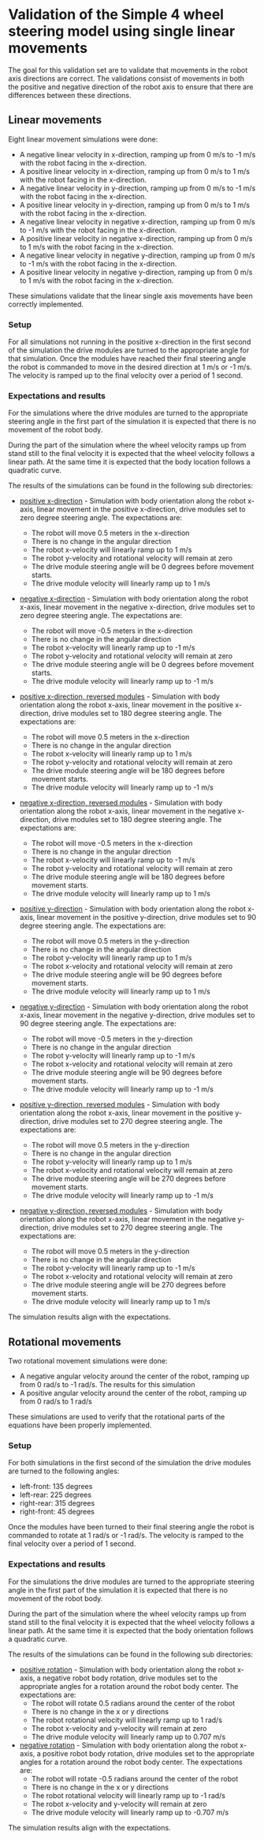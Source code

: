 # Validation of the Simple 4 wheel steering model using single linear movements

The goal for this validation set are to validate that movements in the robot axis directions
are correct. The validations consist of movements in both the positive and negative direction
of the robot axis to ensure that there are differences between these directions.

## Linear movements

Eight linear movement simulations were done:

* A negative linear velocity in x-direction, ramping up from 0 m/s to -1 m/s with the robot
  facing in the x-direction.
* A positive linear velocity in x-direction, ramping up from 0 m/s to 1 m/s with the robot
  facing in the x-direction.
* A negative linear velocity in y-direction, ramping up from 0 m/s to -1 m/s with the robot
  facing in the x-direction.
* A positive linear velocity in y-direction, ramping up from 0 m/s to 1 m/s with the robot
  facing in the x-direction.
* A negative linear velocity in negative x-direction, ramping up from 0 m/s to -1 m/s with the robot
  facing in the x-direction.
* A positive linear velocity in negative x-direction, ramping up from 0 m/s to 1 m/s with the robot
  facing in the x-direction.
* A negative linear velocity in negative y-direction, ramping up from 0 m/s to -1 m/s with the robot
  facing in the x-direction.
* A positive linear velocity in negative y-direction, ramping up from 0 m/s to 1 m/s with the robot
  facing in the x-direction.

These simulations validate that the linear single axis movements have been correctly implemented.

### Setup

For all simulations not running in the positive x-direction in the first second of the simulation the
drive modules are turned to the appropriate angle for that simulation. Once the modules have reached
their final steering angle the robot is commanded to move in the desired direction at 1 m/s or -1 m/s.
The velocity is ramped up to the final velocity over a period of 1 second.

### Expectations and results

For the simulations where the drive modules are turned to the appropriate steering angle in the
first part of the simulation it is expected that there is no movement of the robot body.

During the part of the simulation where the wheel velocity ramps up from stand still to the final
velocity it is expected that the wheel velocity follows a linear path. At the same time it is
expected that the body location follows a quadratic curve.

The results of the simulations can be found in the following sub directories:

* [positive x-direction](body_orientation_0_body_vel_linear_positive_dm_direction_linear_0/sim_results.csv) -
  Simulation with body orientation along the robot x-axis, linear movement in the positive x-direction, drive modules set
  to zero degree steering angle. The expectations are:
  * The robot will move 0.5 meters in the x-direction
  * There is no change in the angular direction
  * The robot x-velocity will linearly ramp up to 1 m/s
  * The robot y-velocity and rotational velocity will remain at zero
  * The drive module steering angle will be 0 degrees before movement starts.
  * The drive module velocity will linearly ramp up to 1 m/s
* [negative x-direction](body_orientation_0_body_vel_linear_negative_dm_direction_linear_0/sim_results.csv) -
  Simulation with body orientation along the robot x-axis, linear movement in the negative x-direction, drive modules set
  to zero degree steering angle. The expectations are:
  * The robot will move -0.5 meters in the x-direction
  * There is no change in the angular direction
  * The robot x-velocity will linearly ramp up to -1 m/s
  * The robot y-velocity and rotational velocity will remain at zero
  * The drive module steering angle will be 0 degrees before movement starts.
  * The drive module velocity will linearly ramp up to -1 m/s

* [positive x-direction, reversed modules](body_orientation_0_body_vel_linear_positive_dm_direction_linear_180/sim_results.csv) -
  Simulation with body orientation along the robot x-axis, linear movement in the positive x-direction, drive modules set
  to 180 degree steering angle. The expectations are:
  * The robot will move 0.5 meters in the x-direction
  * There is no change in the angular direction
  * The robot x-velocity will linearly ramp up to 1 m/s
  * The robot y-velocity and rotational velocity will remain at zero
  * The drive module steering angle will be 180 degrees before movement starts.
  * The drive module velocity will linearly ramp up to -1 m/s
* [negative x-direction, reversed modules](body_orientation_0_body_vel_linear_negative_dm_direction_linear_180/sim_results.csv) -
  Simulation with body orientation along the robot x-axis, linear movement in the negative x-direction, drive modules set
  to 180 degree steering angle. The expectations are:
  * The robot will move -0.5 meters in the x-direction
  * There is no change in the angular direction
  * The robot x-velocity will linearly ramp up to -1 m/s
  * The robot y-velocity and rotational velocity will remain at zero
  * The drive module steering angle will be 180 degrees before movement starts.
  * The drive module velocity will linearly ramp up to 1 m/s

* [positive y-direction](body_orientation_0_body_vel_linear_positive_dm_direction_linear_90/sim_results.csv) -
  Simulation with body orientation along the robot x-axis, linear movement in the positive y-direction, drive modules set
  to 90 degree steering angle. The expectations are:
  * The robot will move 0.5 meters in the y-direction
  * There is no change in the angular direction
  * The robot y-velocity will linearly ramp up to 1 m/s
  * The robot x-velocity and rotational velocity will remain at zero
  * The drive module steering angle will be 90 degrees before movement starts.
  * The drive module velocity will linearly ramp up to 1 m/s
* [negative y-direction](body_orientation_0_body_vel_linear_negative_dm_direction_linear_90/sim_results.csv) -
  Simulation with body orientation along the robot x-axis, linear movement in the negative y-direction, drive modules set
  to 90 degree steering angle. The expectations are:
  * The robot will move -0.5 meters in the y-direction
  * There is no change in the angular direction
  * The robot y-velocity will linearly ramp up to -1 m/s
  * The robot x-velocity and rotational velocity will remain at zero
  * The drive module steering angle will be 90 degrees before movement starts.
  * The drive module velocity will linearly ramp up to -1 m/s

* [positive y-direction, reversed modules](body_orientation_0_body_vel_linear_positive_dm_direction_linear_270/sim_results.csv) -
  Simulation with body orientation along the robot x-axis, linear movement in the positive y-direction, drive modules set
  to 270 degree steering angle. The expectations are:
  * The robot will move 0.5 meters in the y-direction
  * There is no change in the angular direction
  * The robot y-velocity will linearly ramp up to 1 m/s
  * The robot x-velocity and rotational velocity will remain at zero
  * The drive module steering angle will be 270 degrees before movement starts.
  * The drive module velocity will linearly ramp up to -1 m/s
* [negative y-direction, reversed modules](body_orientation_0_body_vel_linear_negative_dm_direction_linear_270/sim_results.csv) -
  Simulation with body orientation along the robot x-axis, linear movement in the negative y-direction, drive modules set
  to 270 degree steering angle. The expectations are:
  * The robot will move 0.5 meters in the y-direction
  * There is no change in the angular direction
  * The robot y-velocity will linearly ramp up to -1 m/s
  * The robot x-velocity and rotational velocity will remain at zero
  * The drive module steering angle will be 270 degrees before movement starts.
  * The drive module velocity will linearly ramp up to 1 m/s

The simulation results align with the expectations.

## Rotational movements

Two rotational movement simulations were done:

* A negative angular velocity around the center of the robot, ramping up from 0 rad/s to -1 rad/s. The
  results for this simulation
* A positive angular velocity around the center of the robot, ramping up from 0 rad/s to 1 rad/s

These simulations are used to verify that the rotational parts of the equations have been
properly implemented.

### Setup

For both simulations in the first second of the simulation the drive modules are turned to the
following angles:

* left-front: 135 degrees
* left-rear: 225 degrees
* right-rear: 315 degrees
* right-front: 45 degrees

Once the modules have been turned to their final steering angle the robot is commanded to rotate
at 1 rad/s or -1 rad/s. The velocity is ramped to the final velocity over a period of 1 second.

### Expectations and results

For the simulations the drive modules are turned to the appropriate steering angle in the
first part of the simulation it is expected that there is no movement of the robot body.

During the part of the simulation where the wheel velocity ramps up from stand still to the final
velocity it is expected that the wheel velocity follows a linear path. At the same time it is
expected that the body orientation follows a quadratic curve.

The results of the simulations can be found in the following sub directories:

* [positive rotation](body_orientation_0_body_vel_angular_positive_dm_direction_rotation_inplace/sim_results.csv) -
  Simulation with body orientation along the robot x-axis, a negative robot body rotation, drive modules set
  to the appropriate angles for a rotation around the robot body center. The expectations are:
  * The robot will rotate 0.5 radians around the center of the robot
  * There is no change in the x or y directions
  * The robot rotational velocity will linearly ramp up to 1 rad/s
  * The robot x-velocity and y-velocity will remain at zero
  * The drive module velocity will linearly ramp up to 0.707 m/s
* [negative rotation](body_orientation_0_body_vel_angular_positive_dm_direction_rotation_inplace/sim_results.csv) -
  Simulation with body orientation along the robot x-axis, a positive robot body rotation, drive modules set
  to the appropriate angles for a rotation around the robot body center. The expectations are:
  * The robot will rotate -0.5 radians around the center of the robot
  * There is no change in the x or y directions
  * The robot rotational velocity will linearly ramp up to -1 rad/s
  * The robot x-velocity and y-velocity will remain at zero
  * The drive module velocity will linearly ramp up to -0.707 m/s

The simulation results align with the expectations.
